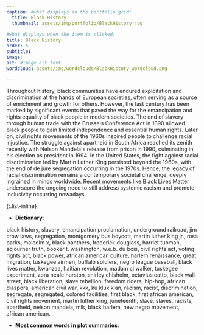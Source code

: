 ```yaml
---
caption: #what displays in the portfolio grid:
  title: Black History
  thumbnail: assets/img/portfolio/BlackHistory.jpg
  
#what displays when the item is clicked:
title: Black History
order: 5
subtitle: 
image: 
alt: #image alt text
wordcloud: assets/img/wordclouds/BlackHistory_wordcloud.png

---
```

Throughout history, black communities have endured exploitation and discrimination at the hands of European societies, often serving as a source of enrichment and growth for others. However, the last century has been marked by significant events that paved the way for the emancipation and rights equality of black people in modern societies. The end of slavery through human trade with the Brussels Conference Act in 1890 allowed black people to gain limited independence and essential human rights. Later on, civil rights movements of the 1960s inspired people to challenge racial injustice. The struggle against apartheid in South Africa reached its zenith recently with Nelson Mandela's release from prison in 1990, culminating in his election as president in 1994. In the United States, the fight against racial discrimination led by Martin Luther King persisted beyond the 1960s, with the end of de jure segregation occurring in the 1970s. Hence, the legacy of racial discrimination remains a contemporary societal challenge, deeply ingrained in minds worldwide. Recent movements like Black Lives Matter underscore the ongoing need to still address systemic racism and promote inclusivity occurring nowadays.

{:.list-inline} 
- **Dictionary**: 

black history, slavery, emancipation proclamation, underground railroad, jim crow laws, segregation, montgomery bus boycott, martin luther king jr., rosa parks, malcolm x, black panthers, frederick douglass, harriet tubman, sojourner truth, booker t. washington, w.e.b. du bois, civil rights act, voting rights act, black power, african american culture, harlem renaissance, great migration, tuskegee airmen, buffalo soldiers, negro league baseball, black lives matter, kwanzaa, haitian revolution, madam cj walker, tuskegee experiment, zora neale hurston, shirley chisholm, octavius catto, black wall street, black liberation, slave rebellion, freedom riders, hip-hop, african diaspora, american civil war, kkk, ku klux klan, racism, racist, discrimination, segregate, segregated, colored facilities, first black, first african american, civil rights movement, martin luther king, juneteenth, slave, slaves, racists, apartheid, nelson mandela, mlk, black harlem, new negro movement, african american.

- **Most common words in plot summaries**: 